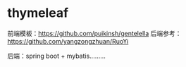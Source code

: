 # thymeleaf
前端模板：https://github.com/puikinsh/gentelella
后端参考：https://github.com/yangzongzhuan/RuoYi

后端：spring boot + mybatis.........
